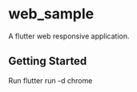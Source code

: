 # web_sample

A flutter web responsive application.

## Getting Started

Run flutter run -d chrome

